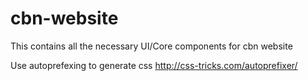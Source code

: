 cbn-website
===========

This contains all the necessary UI/Core components for cbn website

Use autoprefexing to generate css
http://css-tricks.com/autoprefixer/
